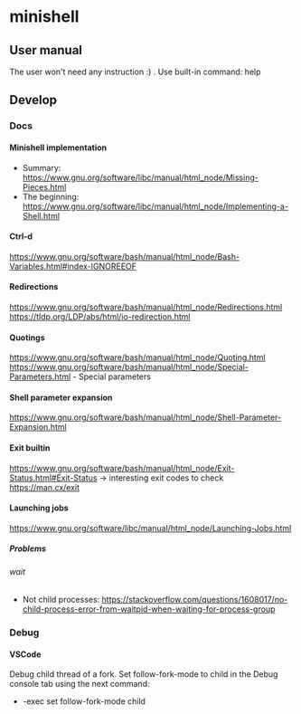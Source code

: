 # minishell

## User manual
The user won't need any instruction :) . Use built-in command: help

## Develop
### Docs
#### Minishell implementation
* Summary: https://www.gnu.org/software/libc/manual/html_node/Missing-Pieces.html
* The beginning: https://www.gnu.org/software/libc/manual/html_node/Implementing-a-Shell.html
#### Ctrl-d
https://www.gnu.org/software/bash/manual/html_node/Bash-Variables.html#index-IGNOREEOF
#### Redirections
https://www.gnu.org/software/bash/manual/html_node/Redirections.html
https://tldp.org/LDP/abs/html/io-redirection.html
#### Quotings
https://www.gnu.org/software/bash/manual/html_node/Quoting.html
https://www.gnu.org/software/bash/manual/html_node/Special-Parameters.html -  Special parameters
#### Shell parameter expansion
https://www.gnu.org/software/bash/manual/html_node/Shell-Parameter-Expansion.html
#### Exit builtin
https://www.gnu.org/software/bash/manual/html_node/Exit-Status.html#Exit-Status -> interesting exit codes to check
https://man.cx/exit
#### Launching jobs
https://www.gnu.org/software/libc/manual/html_node/Launching-Jobs.html
##### Problems
###### wait
* Not child processes: https://stackoverflow.com/questions/1608017/no-child-process-error-from-waitpid-when-waiting-for-process-group
### Debug
#### VSCode
Debug child thread of a fork. Set follow-fork-mode to child in the Debug console tab using the next command:
* -exec set follow-fork-mode child
